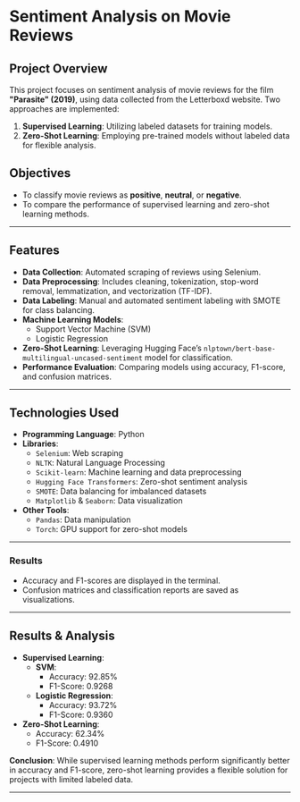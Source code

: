 # Sentiment Analysis on Movie Reviews

## Project Overview
This project focuses on sentiment analysis of movie reviews for the film **"Parasite" (2019)**, using data collected from the Letterboxd website. Two approaches are implemented:
1. **Supervised Learning**: Utilizing labeled datasets for training models.
2. **Zero-Shot Learning**: Employing pre-trained models without labeled data for flexible analysis.

## Objectives
- To classify movie reviews as **positive**, **neutral**, or **negative**.
- To compare the performance of supervised learning and zero-shot learning methods.

---

## Features
- **Data Collection**: Automated scraping of reviews using Selenium.
- **Data Preprocessing**: Includes cleaning, tokenization, stop-word removal, lemmatization, and vectorization (TF-IDF).
- **Data Labeling**: Manual and automated sentiment labeling with SMOTE for class balancing.
- **Machine Learning Models**:
  - Support Vector Machine (SVM)
  - Logistic Regression
- **Zero-Shot Learning**: Leveraging Hugging Face’s `nlptown/bert-base-multilingual-uncased-sentiment` model for classification.
- **Performance Evaluation**: Comparing models using accuracy, F1-score, and confusion matrices.

---

## Technologies Used
- **Programming Language**: Python
- **Libraries**:
  - `Selenium`: Web scraping
  - `NLTK`: Natural Language Processing
  - `Scikit-learn`: Machine learning and data preprocessing
  - `Hugging Face Transformers`: Zero-shot sentiment analysis
  - `SMOTE`: Data balancing for imbalanced datasets
  - `Matplotlib` & `Seaborn`: Data visualization
- **Other Tools**:
  - `Pandas`: Data manipulation
  - `Torch`: GPU support for zero-shot models

---

### Results
- Accuracy and F1-scores are displayed in the terminal.
- Confusion matrices and classification reports are saved as visualizations.

---

## Results & Analysis
- **Supervised Learning**:
  - **SVM**:
    - Accuracy: 92.85%
    - F1-Score: 0.9268
  - **Logistic Regression**:
    - Accuracy: 93.72%
    - F1-Score: 0.9360
- **Zero-Shot Learning**:
  - Accuracy: 62.34%
  - F1-Score: 0.4910

**Conclusion**: While supervised learning methods perform significantly better in accuracy and F1-score, zero-shot learning provides a flexible solution for projects with limited labeled data.

---
